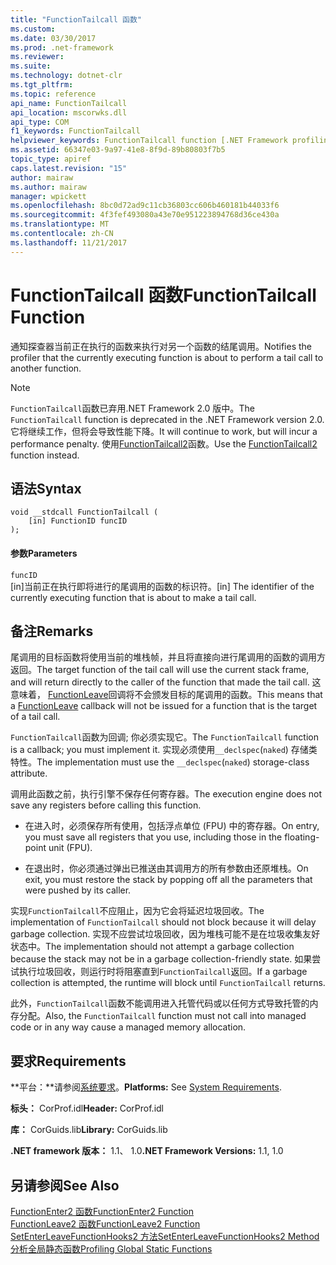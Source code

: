 ```yaml
---
title: "FunctionTailcall 函数"
ms.custom: 
ms.date: 03/30/2017
ms.prod: .net-framework
ms.reviewer: 
ms.suite: 
ms.technology: dotnet-clr
ms.tgt_pltfrm: 
ms.topic: reference
api_name: FunctionTailcall
api_location: mscorwks.dll
api_type: COM
f1_keywords: FunctionTailcall
helpviewer_keywords: FunctionTailcall function [.NET Framework profiling]
ms.assetid: 66347e03-9a97-41e8-8f9d-89b80803f7b5
topic_type: apiref
caps.latest.revision: "15"
author: mairaw
ms.author: mairaw
manager: wpickett
ms.openlocfilehash: 8bc0d72ad9c11cb36803cc606b460181b44033f6
ms.sourcegitcommit: 4f3fef493080a43e70e951223894768d36ce430a
ms.translationtype: MT
ms.contentlocale: zh-CN
ms.lasthandoff: 11/21/2017
---
```

# <a name="functiontailcall-function"></a><span data-ttu-id="3fdc9-102">FunctionTailcall 函数</span><span class="sxs-lookup"><span data-stu-id="3fdc9-102">FunctionTailcall Function</span></span>
<span data-ttu-id="3fdc9-103">通知探查器当前正在执行的函数来执行对另一个函数的结尾调用。</span><span class="sxs-lookup"><span data-stu-id="3fdc9-103">Notifies the profiler that the currently executing function is about to perform a tail call to another function.</span></span>  
  
> [!NOTE]
>  <span data-ttu-id="3fdc9-104">`FunctionTailcall`函数已弃用.NET Framework 2.0 版中。</span><span class="sxs-lookup"><span data-stu-id="3fdc9-104">The `FunctionTailcall` function is deprecated in the .NET Framework version 2.0.</span></span> <span data-ttu-id="3fdc9-105">它将继续工作，但将会导致性能下降。</span><span class="sxs-lookup"><span data-stu-id="3fdc9-105">It will continue to work, but will incur a performance penalty.</span></span> <span data-ttu-id="3fdc9-106">使用[FunctionTailcall2](../../../../docs/framework/unmanaged-api/profiling/functiontailcall2-function.md)函数。</span><span class="sxs-lookup"><span data-stu-id="3fdc9-106">Use the [FunctionTailcall2](../../../../docs/framework/unmanaged-api/profiling/functiontailcall2-function.md) function instead.</span></span>  
  
## <a name="syntax"></a><span data-ttu-id="3fdc9-107">语法</span><span class="sxs-lookup"><span data-stu-id="3fdc9-107">Syntax</span></span>  
  
```  
void __stdcall FunctionTailcall (  
    [in] FunctionID funcID  
);  
```  
  
#### <a name="parameters"></a><span data-ttu-id="3fdc9-108">参数</span><span class="sxs-lookup"><span data-stu-id="3fdc9-108">Parameters</span></span>  
 `funcID`  
 <span data-ttu-id="3fdc9-109">[in]当前正在执行即将进行的尾调用的函数的标识符。</span><span class="sxs-lookup"><span data-stu-id="3fdc9-109">[in] The identifier of the currently executing function that is about to make a tail call.</span></span>  
  
## <a name="remarks"></a><span data-ttu-id="3fdc9-110">备注</span><span class="sxs-lookup"><span data-stu-id="3fdc9-110">Remarks</span></span>  
 <span data-ttu-id="3fdc9-111">尾调用的目标函数将使用当前的堆栈帧，并且将直接向进行尾调用的函数的调用方返回。</span><span class="sxs-lookup"><span data-stu-id="3fdc9-111">The target function of the tail call will use the current stack frame, and will return directly to the caller of the function that made the tail call.</span></span> <span data-ttu-id="3fdc9-112">这意味着， [FunctionLeave](../../../../docs/framework/unmanaged-api/profiling/functionleave-function.md)回调将不会颁发目标的尾调用的函数。</span><span class="sxs-lookup"><span data-stu-id="3fdc9-112">This means that a [FunctionLeave](../../../../docs/framework/unmanaged-api/profiling/functionleave-function.md) callback will not be issued for a function that is the target of a tail call.</span></span>  
  
 <span data-ttu-id="3fdc9-113">`FunctionTailcall`函数为回调; 你必须实现它。</span><span class="sxs-lookup"><span data-stu-id="3fdc9-113">The `FunctionTailcall` function is a callback; you must implement it.</span></span> <span data-ttu-id="3fdc9-114">实现必须使用`__declspec`(`naked`) 存储类特性。</span><span class="sxs-lookup"><span data-stu-id="3fdc9-114">The implementation must use the `__declspec`(`naked`) storage-class attribute.</span></span>  
  
 <span data-ttu-id="3fdc9-115">调用此函数之前，执行引擎不保存任何寄存器。</span><span class="sxs-lookup"><span data-stu-id="3fdc9-115">The execution engine does not save any registers before calling this function.</span></span>  
  
-   <span data-ttu-id="3fdc9-116">在进入时，必须保存所有使用，包括浮点单位 (FPU) 中的寄存器。</span><span class="sxs-lookup"><span data-stu-id="3fdc9-116">On entry, you must save all registers that you use, including those in the floating-point unit (FPU).</span></span>  
  
-   <span data-ttu-id="3fdc9-117">在退出时，你必须通过弹出已推送由其调用方的所有参数由还原堆栈。</span><span class="sxs-lookup"><span data-stu-id="3fdc9-117">On exit, you must restore the stack by popping off all the parameters that were pushed by its caller.</span></span>  
  
 <span data-ttu-id="3fdc9-118">实现`FunctionTailcall`不应阻止，因为它会将延迟垃圾回收。</span><span class="sxs-lookup"><span data-stu-id="3fdc9-118">The implementation of `FunctionTailcall` should not block because it will delay garbage collection.</span></span> <span data-ttu-id="3fdc9-119">实现不应尝试垃圾回收，因为堆栈可能不是在垃圾收集友好状态中。</span><span class="sxs-lookup"><span data-stu-id="3fdc9-119">The implementation should not attempt a garbage collection because the stack may not be in a garbage collection-friendly state.</span></span> <span data-ttu-id="3fdc9-120">如果尝试执行垃圾回收，则运行时将阻塞直到`FunctionTailcall`返回。</span><span class="sxs-lookup"><span data-stu-id="3fdc9-120">If a garbage collection is attempted, the runtime will block until `FunctionTailcall` returns.</span></span>  
  
 <span data-ttu-id="3fdc9-121">此外，`FunctionTailcall`函数不能调用进入托管代码或以任何方式导致托管的内存分配。</span><span class="sxs-lookup"><span data-stu-id="3fdc9-121">Also, the `FunctionTailcall` function must not call into managed code or in any way cause a managed memory allocation.</span></span>  
  
## <a name="requirements"></a><span data-ttu-id="3fdc9-122">要求</span><span class="sxs-lookup"><span data-stu-id="3fdc9-122">Requirements</span></span>  
 <span data-ttu-id="3fdc9-123">**平台：**请参阅[系统要求](../../../../docs/framework/get-started/system-requirements.md)。</span><span class="sxs-lookup"><span data-stu-id="3fdc9-123">**Platforms:** See [System Requirements](../../../../docs/framework/get-started/system-requirements.md).</span></span>  
  
 <span data-ttu-id="3fdc9-124">**标头：** CorProf.idl</span><span class="sxs-lookup"><span data-stu-id="3fdc9-124">**Header:** CorProf.idl</span></span>  
  
 <span data-ttu-id="3fdc9-125">**库：** CorGuids.lib</span><span class="sxs-lookup"><span data-stu-id="3fdc9-125">**Library:** CorGuids.lib</span></span>  
  
 <span data-ttu-id="3fdc9-126">**.NET framework 版本：** 1.1、 1.0</span><span class="sxs-lookup"><span data-stu-id="3fdc9-126">**.NET Framework Versions:** 1.1, 1.0</span></span>  
  
## <a name="see-also"></a><span data-ttu-id="3fdc9-127">另请参阅</span><span class="sxs-lookup"><span data-stu-id="3fdc9-127">See Also</span></span>  
 [<span data-ttu-id="3fdc9-128">FunctionEnter2 函数</span><span class="sxs-lookup"><span data-stu-id="3fdc9-128">FunctionEnter2 Function</span></span>](../../../../docs/framework/unmanaged-api/profiling/functionenter2-function.md)  
 [<span data-ttu-id="3fdc9-129">FunctionLeave2 函数</span><span class="sxs-lookup"><span data-stu-id="3fdc9-129">FunctionLeave2 Function</span></span>](../../../../docs/framework/unmanaged-api/profiling/functionleave2-function.md)  
 [<span data-ttu-id="3fdc9-130">SetEnterLeaveFunctionHooks2 方法</span><span class="sxs-lookup"><span data-stu-id="3fdc9-130">SetEnterLeaveFunctionHooks2 Method</span></span>](../../../../docs/framework/unmanaged-api/profiling/icorprofilerinfo2-setenterleavefunctionhooks2-method.md)  
 [<span data-ttu-id="3fdc9-131">分析全局静态函数</span><span class="sxs-lookup"><span data-stu-id="3fdc9-131">Profiling Global Static Functions</span></span>](../../../../docs/framework/unmanaged-api/profiling/profiling-global-static-functions.md)

